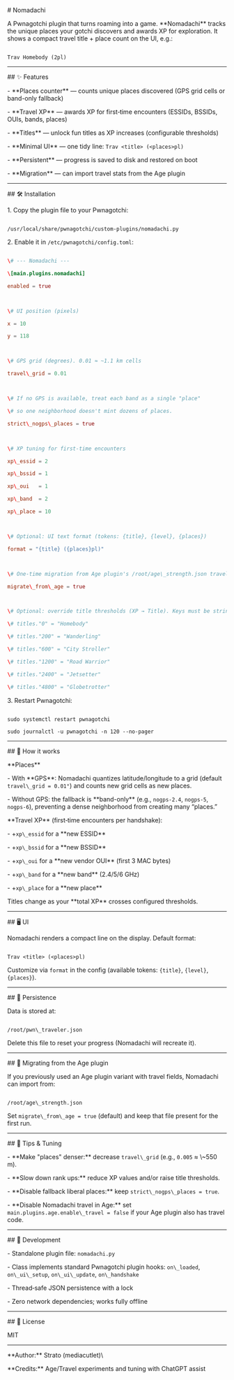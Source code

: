 \# Nomadachi



A Pwnagotchi plugin that turns roaming into a game. \*\*Nomadachi\*\* tracks the unique places your gotchi discovers and awards XP for exploration. It shows a compact travel title + place count on the UI, e.g.:



```

Trav Homebody (2pl)

```



---



\## ✨ Features



\- \*\*Places counter\*\* — counts unique places discovered (GPS grid cells or band-only fallback)

\- \*\*Travel XP\*\* — awards XP for first‑time encounters (ESSIDs, BSSIDs, OUIs, bands, places)

\- \*\*Titles\*\* — unlock fun titles as XP increases (configurable thresholds)

\- \*\*Minimal UI\*\* — one tidy line: `Trav <title> (<places>pl)`

\- \*\*Persistent\*\* — progress is saved to disk and restored on boot

\- \*\*Migration\*\* — can import travel stats from the Age plugin



---



\## 🛠 Installation



1\. Copy the plugin file to your Pwnagotchi:



```

/usr/local/share/pwnagotchi/custom-plugins/nomadachi.py

```



2\. Enable it in `/etc/pwnagotchi/config.toml`:



```toml

\# --- Nomadachi ---

\[main.plugins.nomadachi]

enabled = true



\# UI position (pixels)

x = 10

y = 118



\# GPS grid (degrees). 0.01 ≈ ~1.1 km cells

travel\_grid = 0.01



\# If no GPS is available, treat each band as a single "place"

\# so one neighborhood doesn't mint dozens of places.

strict\_nogps\_places = true



\# XP tuning for first‑time encounters

xp\_essid = 2

xp\_bssid = 1

xp\_oui   = 1

xp\_band  = 2

xp\_place = 10



\# Optional: UI text format (tokens: {title}, {level}, {places})

format = "{title} ({places}pl)"



\# One‑time migration from Age plugin's /root/age\_strength.json travel fields

migrate\_from\_age = true



\# Optional: override title thresholds (XP → Title). Keys must be strings in TOML:

\# titles."0" = "Homebody"

\# titles."200" = "Wanderling"

\# titles."600" = "City Stroller"

\# titles."1200" = "Road Warrior"

\# titles."2400" = "Jetsetter"

\# titles."4800" = "Globetrotter"

```



3\. Restart Pwnagotchi:



```

sudo systemctl restart pwnagotchi

sudo journalctl -u pwnagotchi -n 120 --no-pager

```



---



\## 🧭 How it works



\*\*Places\*\*



\- With \*\*GPS\*\*: Nomadachi quantizes latitude/longitude to a grid (default `travel\_grid = 0.01°`) and counts new grid cells as new places.

\- Without GPS: the fallback is \*\*band-only\*\* (e.g., `nogps-2.4`, `nogps-5`, `nogps-6`), preventing a dense neighborhood from creating many “places.”



\*\*Travel XP\*\* (first‑time encounters per handshake):



\- +`xp\_essid` for a \*\*new ESSID\*\*

\- +`xp\_bssid` for a \*\*new BSSID\*\*

\- +`xp\_oui` for a \*\*new vendor OUI\*\* (first 3 MAC bytes)

\- +`xp\_band` for a \*\*new band\*\* (2.4/5/6 GHz)

\- +`xp\_place` for a \*\*new place\*\*



Titles change as your \*\*total XP\*\* crosses configured thresholds.



---



\## 🖥 UI



Nomadachi renders a compact line on the display. Default format:



```

Trav <title> (<places>pl)

```



Customize via `format` in the config (available tokens: `{title}`, `{level}`, `{places}`).



---



\## 💾 Persistence



Data is stored at:



```

/root/pwn\_traveler.json

```



Delete this file to reset your progress (Nomadachi will recreate it).



---



\## 🔁 Migrating from the Age plugin



If you previously used an Age plugin variant with travel fields, Nomadachi can import from:



```

/root/age\_strength.json

```



Set `migrate\_from\_age = true` (default) and keep that file present for the first run.



---



\## 🔧 Tips \& Tuning



\- \*\*Make "places" denser:\*\* decrease `travel\_grid` (e.g., `0.005` ≈ \\~550 m).

\- \*\*Slow down rank ups:\*\* reduce XP values and/or raise title thresholds.

\- \*\*Disable fallback liberal places:\*\* keep `strict\_nogps\_places = true`.

\- \*\*Disable Nomadachi travel in Age:\*\* set `main.plugins.age.enable\_travel = false` if your Age plugin also has travel code.



---



\## 🧪 Development



\- Standalone plugin file: `nomadachi.py`

\- Class implements standard Pwnagotchi plugin hooks: `on\_loaded`, `on\_ui\_setup`, `on\_ui\_update`, `on\_handshake`

\- Thread‑safe JSON persistence with a lock

\- Zero network dependencies; works fully offline



---



\## 📄 License



MIT



---



\*\*Author:\*\* Strato (mediacutlet)\\

\*\*Credits:\*\* Age/Travel experiments and tuning with ChatGPT assist





